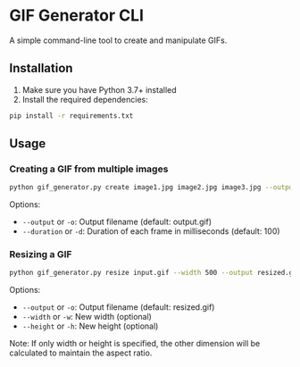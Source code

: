 # GIF Generator CLI

A simple command-line tool to create and manipulate GIFs.

## Installation

1. Make sure you have Python 3.7+ installed
2. Install the required dependencies:
```bash
pip install -r requirements.txt
```

## Usage

### Creating a GIF from multiple images

```bash
python gif_generator.py create image1.jpg image2.jpg image3.jpg --output my_gif.gif --duration 200
```

Options:
- `--output` or `-o`: Output filename (default: output.gif)
- `--duration` or `-d`: Duration of each frame in milliseconds (default: 100)

### Resizing a GIF

```bash
python gif_generator.py resize input.gif --width 500 --output resized.gif
```

Options:
- `--output` or `-o`: Output filename (default: resized.gif)
- `--width` or `-w`: New width (optional)
- `--height` or `-h`: New height (optional)

Note: If only width or height is specified, the other dimension will be calculated to maintain the aspect ratio. 